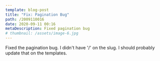 ```yaml
---
template: blog-post
title: "Fix: Pagination Bug"
path: /2009110016
date: 2020-09-11 00:16
metaDescription: Fixed pagination bug
# thumbnail: /assets/image-6.jpg
---
```

Fixed the pagination bug.  I didn't have '/' on the slug.  I should probably update that on the templates.
